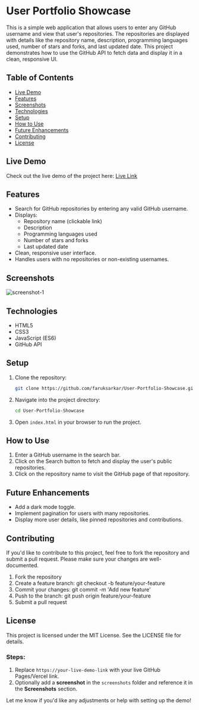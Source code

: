 # User Portfolio Showcase

This is a simple web application that allows users to enter any GitHub username and view that user's repositories. The repositories are displayed with details like the repository name, description, programming languages used, number of stars and forks, and last updated date. This project demonstrates how to use the GitHub API to fetch data and display it in a clean, responsive UI.

## Table of Contents

- [Live Demo](#live-demo)
- [Features](#features)
- [Screenshots](#screenshots)
- [Technologies](#technologies)
- [Setup](#setup)
- [How to Use](#how-to-use)
- [Future Enhancements](#future-enhancements)
- [Contributing](#contributing)
- [License](#license)

## Live Demo

Check out the live demo of the project here: [Live Link](https://faruksarkar.github.io/User-Portfolio-Showcase/)

## Features

- Search for GitHub repositories by entering any valid GitHub username.
- Displays:
  - Repository name (clickable link)
  - Description
  - Programming languages used
  - Number of stars and forks
  - Last updated date
- Clean, responsive user interface.
- Handles users with no repositories or non-existing usernames.
  
## Screenshots

![screenshot-1](./screenshots/screenshot1.png)

## Technologies

- HTML5
- CSS3
- JavaScript (ES6)
- GitHub API

## Setup

1. Clone the repository:
   ```bash
   git clone https://github.com/faruksarkar/User-Portfolio-Showcase.git
   ```
2. Navigate into the project directory:
   ```bash
   cd User-Portfolio-Showcase
   ```
3. Open `index.html` in your browser to run the project.

## How to Use

1. Enter a GitHub username in the search bar.
2. Click on the Search button to fetch and display the user's public repositories.
3. Click on the repository name to visit the GitHub page of that repository.

## Future Enhancements

- Add a dark mode toggle.
- Implement pagination for users with many repositories.
- Display more user details, like pinned repositories and contributions.

## Contributing
If you'd like to contribute to this project, feel free to fork the repository and submit a pull request. Please make sure your changes are well-documented.

1. Fork the repository
2. Create a feature branch: git checkout -b feature/your-feature
3. Commit your changes: git commit -m 'Add new feature'
4. Push to the branch: git push origin feature/your-feature
5. Submit a pull request

## License
This project is licensed under the MIT License. See the LICENSE file for details.

### Steps:
1. Replace `https://your-live-demo-link` with your live GitHub Pages/Vercel link.
2. Optionally add a **screenshot** in the `screenshots` folder and reference it in the **Screenshots** section.

Let me know if you'd like any adjustments or help with setting up the demo!
